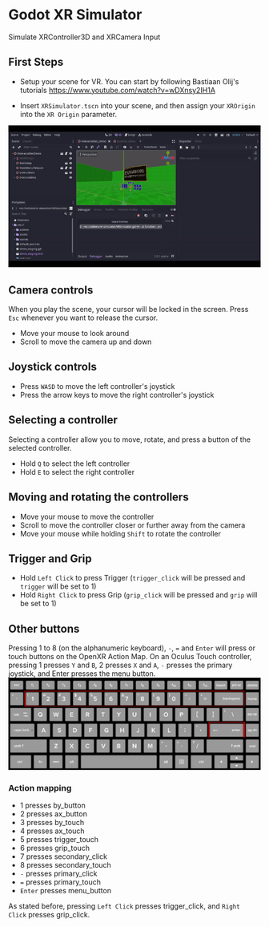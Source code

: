 # Godot XR Simulator
Simulate XRController3D and XRCamera Input

## First Steps
- Setup your scene for VR. You can start by following Bastiaan Olij's tutorials
https://www.youtube.com/watch?v=wDXnsy2IH1A

- Insert ``XRSimulator.tscn`` into your scene, and then assign your ``XROrigin`` into the ``XR Origin`` parameter.

![How to setup a VR Simulator](https://github.com/Cafezinhu/godot-vr-simulator/blob/main/github-assets/assigngif.gif?raw=true)


## Camera controls
When you play the scene, your cursor will be locked in the screen. Press ``Esc`` whenever you want to release the cursor.
- Move your mouse to look around
- Scroll to move the camera up and down

## Joystick controls
- Press ``WASD`` to move the left controller's joystick
- Press the arrow keys to move the right controller's joystick

## Selecting a controller
Selecting a controller allow you to move, rotate, and press a button of the selected controller.
- Hold ``Q`` to select the left controller
- Hold ``E`` to select the right controller

## Moving and rotating the controllers
- Move your mouse to move the controller
- Scroll to move the controller closer or further away from the camera
- Move your mouse while holding ``Shift`` to rotate the controller

## Trigger and Grip
- Hold ``Left Click`` to press Trigger (``trigger_click`` will be pressed and ``trigger`` will be set to 1)
- Hold ``Right Click`` to press Grip (``grip_click`` will be pressed and ``grip`` will be set to 1)

## Other buttons
Pressing 1 to 8 (on the alphanumeric keyboard), ``-``, ``=`` and ``Enter`` will press or touch buttons on the OpenXR Action Map. On an Oculus Touch controller, pressing 1 presses ``Y`` and ``B``, 2 presses ``X`` and ``A``, ``-`` presses the primary joystick, and Enter presses the menu button.
![Keyboard](https://github.com/Cafezinhu/godot-vr-simulator/blob/main/github-assets/keyboard.png?raw=true)

### Action mapping
- 1 presses by_button
- 2 presses ax_button
- 3 presses by_touch
- 4 presses ax_touch
- 5 presses trigger_touch
- 6 presses grip_touch
- 7 presses secondary_click
- 8 presses secondary_touch
- ``-`` presses primary_click
- ``=`` presses primary_touch
- ``Enter`` presses menu_button

As stated before, pressing ``Left Click`` presses trigger_click, and ``Right Click`` presses grip_click.